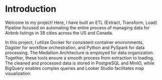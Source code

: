 # Introduction
Welcome to my project! Here, I have built an ETL (Extract, Transform, Load) Pipeline focused on automating the entire process of managing data for Airbnb listings in 38 cities across the US and Canada.

In this project, I utilize Docker for consistent container environments, Dagster for workflow orchestration, and Python and PySpark for data processing. The Medallion Architecture is employed for data organization. Together, these tools ensure a smooth process from extraction to loading. The cleaned and processed data is stored in PostgreSQL and MinIO, while BigQuery enables complex queries and Looker Studio facilitates map visualization.
